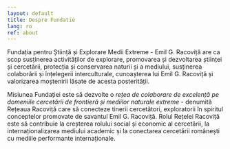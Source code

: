 ```yaml
---
layout: default
title: Despre Fundatie
lang: ro
ref: about
---
```


Fundația pentru Știință și Explorare Medii Extreme - Emil G. Racoviță
are ca scop susținerea activităților de explorare, promovarea și
dezvoltarea științei și cercetării, protecția și conservarea naturii
și a mediului, susținerea colaborării și înțelegerii interculturale,
cunoașterea lui Emil G. Racoviță și valorizarea moștenirii lăsate de
acesta posterității.

Misiunea Fundației este să dezvolte o _rețea de colaborare de
excelență pe domeniile cercetării de frontieră și mediilor naturale
extreme_ - denumită Rețeaua Racoviță care să conecteze tinerii
cercetători, exploratorii în spiritul conceptelor promovate de
savantul Emil G. Racoviță.  Rolul Rețelei Racoviță este să contribuie
la creșterea rolului social și economic al cercetării, la
internaționalizarea mediului academic și la conectarea cercetării
românești cu mediile performante internaționale.
